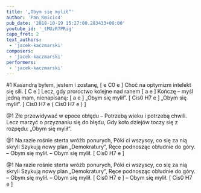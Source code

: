 ```yaml
---
title: '„Obym się mylił”'
author: 'Pan_Kmicic4'
pub_date: '2018-10-19 15:27:00.283433+00:00'
youtube_id: '_tMUzR7PRig'
capo_fret: 2
text_authors:
 - 'jacek-kaczmarski'
composers:
 - 'jacek-kaczmarski'
performers:
 - 'jacek-kaczmarski'
---
```


#1
Kasandrą byłem, jestem i zostanę, [ e C0 e ]
Choć na optymizm intelekt się sili. [ C e ]
Lecz, gdy proroctwo kolejne nad ranem [ a e ]
Kończę – myśl jedną mam, nienapisaną: [ a e ]
„Obym się mylił”. [ Cis0 H7 e ]
„Obym się mylił”. [ Cis0 H7 e ( Cis0 H7 e ) ]

@1
Złe przewidywać w epoce obłędu –
Potrzebą wieku i potrzebą chwili.
Lecz marzyć o przyznaniu się do błędu,
Gdy koło dziejów toczy się z rozpędu:
„Obym się mylił”.


@1
Na razie rośnie sterta wróżb ponurych,
Póki ci wszyscy, co się za nią skryli
Szykują nowy plan „Demokratury”,
Ręce podnosząc obłudnie do góry.
– Obym się mylił.
– Obym się mylił. [ Cis0 H7 e ]

@1
Na razie rośnie sterta wróżb ponurych,
Póki ci wszyscy, co się za nią skryli
Szykują nowy plan „Demokratury”,
Ręce podnosząc obłudnie do góry.
– Obym się mylił.
– Obym się mylił. [ Cis0 H7 e ]
– Obym się mylił. [ Cis0 H7 e ]